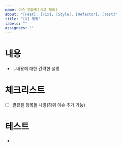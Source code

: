 ```yaml
---
name: 이슈 템플릿(버그 제외)
about: "[Feat], [Fix], [Style], [Refactor], [Test]"
title: "[X] 제목"
labels: ""
assignees: ""
---
```


# 내용

- ...내용에 대한 간략한 설명

# 체크리스트

- [ ] 관련된 항목들 나열(하위 이슈 추가 가능)

# 테스트

-
